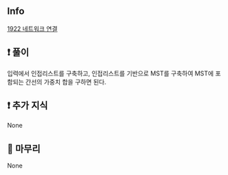 ## Info
<a href="https://www.acmicpc.net/problem/1922" rel="nofollow">1922 네트워크 연결</a>

## ❗ 풀이
입력에서 인접리스트를 구축하고, 인접리스트를 기반으로 MST를 구축하여 MST에 포함되는 간선의 가중치 합을 구하면 된다.

## ❗ 추가 지식
None

## 🙂 마무리
None

